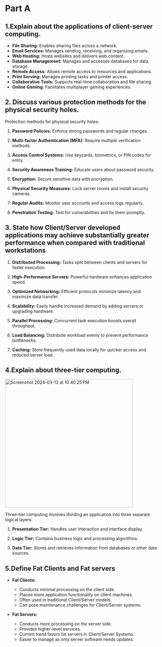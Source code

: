 # **Part A**

## **1.Explain about the applications of client-server computing.**

- **File Sharing:** Enables sharing files across a network.
- **Email Services:** Manages sending, receiving, and organizing emails.
- **Web Hosting:** Hosts websites and delivers web content.
- **Database Management:** Manages and accesses databases for data storage.
- **Remote Access:** Allows remote access to resources and applications.
- **Print Serving:** Manages printing tasks and printer access.
- **Collaborative Tools:** Supports real-time collaboration and file sharing.
- **Online Gaming:** Facilitates multiplayer gaming experiences.

## **2. Discuss various protection methods for the physical security holes**.

Protection methods for physical security holes:

1. **Password Policies:** Enforce strong passwords and regular changes.
  
2. **Multi-factor Authentication (MFA):** Require multiple verification methods.
  
3. **Access Control Systems:** Use keycards, biometrics, or PIN codes for entry.
  
4. **Security Awareness Training:** Educate users about password security.
  
5. **Encryption:** Secure sensitive data with encryption.
  
6. **Physical Security Measures:** Lock server rooms and install security cameras.
  
7. **Regular Audits:** Monitor user accounts and access logs regularly.
  
8. **Penetration Testing:** Test for vulnerabilities and fix them promptly.


## **3. State how Client/Server developed applications may achieve substantially greater performance when compared with traditional workstations**

1. **Distributed Processing:** Tasks split between clients and servers for faster execution.
  
2. **High-Performance Servers:** Powerful hardware enhances application speed.
  
3. **Optimized Networking:** Efficient protocols minimize latency and maximize data transfer.
  
4. **Scalability:** Easily handle increased demand by adding servers or upgrading hardware.
  
5. **Parallel Processing:** Concurrent task execution boosts overall throughput.
  
6. **Load Balancing:** Distribute workload evenly to prevent performance bottlenecks.
  
7. **Caching:** Store frequently used data locally for quicker access and reduced server load.


## **4.Explain about three-tier computing.**

<img width="423" alt="Screenshot 2024-03-13 at 10 40 25 PM" src="https://github.com/farisbasha/clientserver/assets/72191505/6e92a310-b9fb-4636-a284-b6121c720310">

Three-tier computing involves dividing an application into three separate logical layers:
  
1. **Presentation Tier:** Handles user interaction and interface display.
  
2. **Logic Tier:** Contains business logic and processing algorithms.
  
3. **Data Tier:** Stores and retrieves information from databases or other data sources.


## **5.Define Fat Clients and Fat servers**

- **Fat Clients:**
  - Conducts minimal processing on the client side.
  - Places more application functionality on client machines.
  - Often used in traditional Client/Server models.
  - Can pose maintenance challenges for Client/Server systems.

- **Fat Servers:**
  - Conducts more processing on the server side.
  - Provides higher-level services.
  - Current trend favors fat servers in Client/Server Systems.
  - Easier to manage as only server software needs updates.


